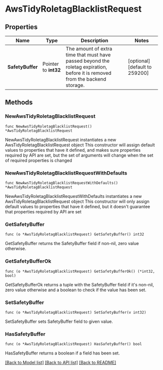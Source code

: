 # AwsTidyRoletagBlacklistRequest

## Properties

Name | Type | Description | Notes
------------ | ------------- | ------------- | -------------
**SafetyBuffer** | Pointer to **int32** | The amount of extra time that must have passed beyond the roletag expiration, before it is removed from the backend storage. | [optional] [default to 259200]

## Methods

### NewAwsTidyRoletagBlacklistRequest

`func NewAwsTidyRoletagBlacklistRequest() *AwsTidyRoletagBlacklistRequest`

NewAwsTidyRoletagBlacklistRequest instantiates a new AwsTidyRoletagBlacklistRequest object
This constructor will assign default values to properties that have it defined,
and makes sure properties required by API are set, but the set of arguments
will change when the set of required properties is changed

### NewAwsTidyRoletagBlacklistRequestWithDefaults

`func NewAwsTidyRoletagBlacklistRequestWithDefaults() *AwsTidyRoletagBlacklistRequest`

NewAwsTidyRoletagBlacklistRequestWithDefaults instantiates a new AwsTidyRoletagBlacklistRequest object
This constructor will only assign default values to properties that have it defined,
but it doesn't guarantee that properties required by API are set

### GetSafetyBuffer

`func (o *AwsTidyRoletagBlacklistRequest) GetSafetyBuffer() int32`

GetSafetyBuffer returns the SafetyBuffer field if non-nil, zero value otherwise.

### GetSafetyBufferOk

`func (o *AwsTidyRoletagBlacklistRequest) GetSafetyBufferOk() (*int32, bool)`

GetSafetyBufferOk returns a tuple with the SafetyBuffer field if it's non-nil, zero value otherwise
and a boolean to check if the value has been set.

### SetSafetyBuffer

`func (o *AwsTidyRoletagBlacklistRequest) SetSafetyBuffer(v int32)`

SetSafetyBuffer sets SafetyBuffer field to given value.

### HasSafetyBuffer

`func (o *AwsTidyRoletagBlacklistRequest) HasSafetyBuffer() bool`

HasSafetyBuffer returns a boolean if a field has been set.


[[Back to Model list]](../README.md#documentation-for-models) [[Back to API list]](../README.md#documentation-for-api-endpoints) [[Back to README]](../README.md)


